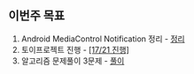 ## 이번주 목표

1. Android MediaControl Notification 정리 - [정리](https://github.com/beomjo/android-study/blob/main/notification/expandable/overview.md)
2. 토이프로젝트 진행 - [[17/21 진행]](https://user-images.githubusercontent.com/39984656/113511471-eb4b1280-959a-11eb-882f-1f4e485192a2.png)
3. 알고리즘 문제풀이 3문제 - [풀이](https://user-images.githubusercontent.com/39984656/113511504-12a1df80-959b-11eb-817b-ad0239983521.png)